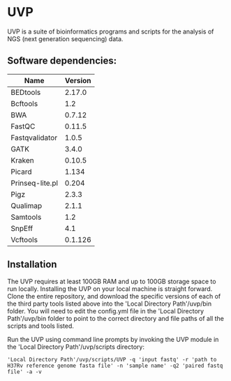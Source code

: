 # UVP

UVP is a suite of bioinformatics programs and scripts for the analysis of NGS (next generation sequencing) data.

## Software dependencies:
| Name            | Version |
|-----------------|---------|
| BEDtools        | 2.17.0  |
| Bcftools        | 1.2     |
| BWA             | 0.7.12  |
| FastQC          | 0.11.5  |
| Fastqvalidator  | 1.0.5   |
| GATK            | 3.4.0   |
| Kraken          | 0.10.5  |
| Picard          | 1.134   |
| Prinseq-lite.pl | 0.204   |
| Pigz            | 2.3.3   |
| Qualimap        | 2.1.1   |
| Samtools        | 1.2     |
| SnpEff          | 4.1     |
| Vcftools        | 0.1.126 |

## Installation

The UVP requires at least 100GB RAM and up to 100GB storage space to run locally. Installing the UVP on your local machine is straight forward. Clone the entire repository, and download the specific versions of each of the third party tools listed above into the 'Local Directory Path'/uvp/bin folder. You will need to edit the config.yml file in the 'Local Directory Path'/uvp/bin folder to point to the correct directory and file paths of all the scripts and tools listed.

Run the UVP using command line prompts by invoking the UVP module in the 'Local Directory Path'/uvp/scripts directory:

```'Local Directory Path'/uvp/scripts/UVP -q 'input fastq' -r 'path to H37Rv reference genome fasta file' -n 'sample name' -q2 'paired fastq file' -a -v ```




